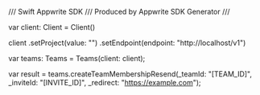 /// Swift Appwrite SDK
/// Produced by Appwrite SDK Generator
///


var client: Client = Client()

client
    .setProject(value: "")
    .setEndpoint(endpoint: "http://localhost/v1")

var teams: Teams =  Teams(client: client);

var result = teams.createTeamMembershipResend(_teamId: "[TEAM_ID]", _inviteId: "[INVITE_ID]", _redirect: "https://example.com");

